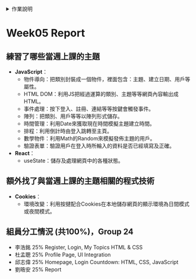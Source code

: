 <details>
<summary>作業說明</summary>

# 作業說明

## 實作演練
各組自行訂定主題進行實作演練 (可中途更改題目，只要合理就行)
- 練習當週上課的主題 20%
- 額外找的與當週上課的主題相關的程式技術 15%
- 將這些技術合併到實作演練的主題的合理性 15%

將諸多元件與技術放在一起顯得相當牽強，但在一定得用到的前提下，構思如何合理安排在同一網站中相當具有挑戰性。

## 作業繳交方式：

1. 在GitHub中建立一個Repository以你們的組別命名，如： Team03 。如：Web程式設計與應用 - 第三組 (中文Repo名稱無法使用)
2. 在GitHub中放一個HW_Report資料夾
3. 裡面放每一週的作業檔之外，還要放這一周做了什麼的Report，請依週次命名如：Week03.md

## 內容分三段
1. 練習了哪些當週上課的主題
2. 額外找了與當週上課的主題相關的程式技術
3. 組員分工情況 (共100%)，並清楚的標示你們是哪一組 (組別)
    - 王小明 25% html設計
    - 李小華 25% css設計
    - 王小美 15% 不知道
    - 吳名式 35% html+CSS救火

內容包含當周做的內容，以上講的當週上課的主題及額外找了與當週上課的主題相關的程式技術都必須實做在專案之中並commit進去。

每週上傳該周最後一次commit的網址，ex: https://github.com/shiunyi71/Web_APP_HW/commit/643101979cd8b6304310b75f85e0f8c8ef9c6b2f

※請加老師及助教的帳號進Collaborator: shiunyi71@gmail.com, annie8528@gmail.com
</details>

# Week05 Report

## 練習了哪些當週上課的主題
- **JavaScript**：
    - 物件導向：把類別封裝成一個物件，裡面包含：主題、建立日期、用戶等屬性。
    - HTML DOM：利用JS把經過運算的類別、主題等等網頁內容輸出成HTML。
    - 事件處理：按下登入、註冊、連結等等按鍵會觸發事件。
    - 陣列：把類別、用戶等等以陣列形式儲存。
    - 時間管理：利用Date來獲取現在時間模擬主題建立時間。
    - 排程：利用倒計時由登入跳轉至主頁。
    - 數學物件：利用Math的Random來模擬發佈主題的用戶。
    - 驗證表單：驗證用戶在登入時所輪入的資料是否已經填寫及正確。
- **React**：
    - useState：儲存及處理網頁中的各種狀態。

## 額外找了與當週上課的主題相關的程式技術
- **Cookies**：
    - 環境改變：利用按揵配合Cookies在本地儲存網頁的顯示環境為日間模式或夜間模式。

## 組員分工情況 (共100%)，Group 24
- 李浩銘 25% Register, Login, My Topics HTML & CSS
- 杜孟聰 25% Profile Page, UI Integration
- 邱志偉 25% Homepage, Login Countdown: HTML, CSS, JavaScript
- 劉晧安 25% Report

